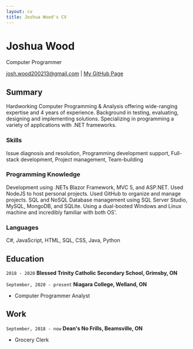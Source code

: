 ```yaml
---
layout: cv
title: Joshua Wood's CV
---
```

# Joshua Wood
Computer Programmer

<div id="webaddress">
<a href="josh.wood200213@gmail.com">josh.wood200213@gmail.com</a>
| <a href="https://github.com/Kalaghni">My GitHub Page</a>
</div>


## Summary

Hardworking Computer Programming & Analysis offering wide-ranging expertise and 4 years of experience. Background in testing, evaluating, designing and implementing solutions. Specializing in programming a variety of applications with .NET frameworks.


### Skills

Issue diagnosis and resolution, Programming development support, Full-stack development, Project management, Team-building


### Programming Knowledge

Development using .NETs Blazor Framework, MVC 5, and ASP.NET. Used NodeJS to host personal projects. Used GitHub to organize and manage projects. SQL and NoSQL Database management using SQL Server Studio, MySQL, MongoDB, and SQLite. Using a dual-booted Windows and Linux machine and incredibly familiar with both OS'.


### Languages

C#, JavaScript, HTML, SQL, CSS, Java, Python

## Education

`2018 - 2020`
__Blessed Trinity Catholic Secondary School, Grimsby, ON__

`September, 2020 - present`
__Niagara College, Welland, ON__

- Computer Programmer Analyst


## Work

`September, 2018 - now`
__Dean's No Frills, Beamsville, ON__

- Grocery Clerk


<!-- ### Footer

Last updated: April 2022-->


